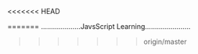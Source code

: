 <<<<<<< HEAD
<!-- .............JavaScript Learning.......... -->
=======
....................JavsScript Learning.......................
>>>>>>> origin/master
